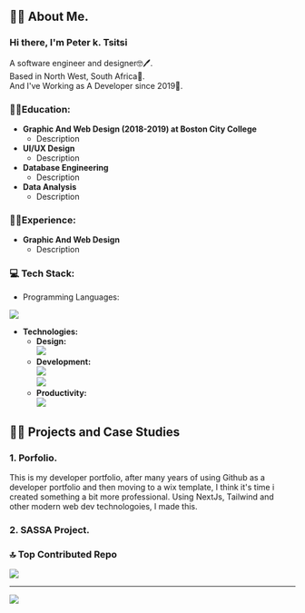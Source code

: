 ## 👋😊  About Me.

### Hi there, I'm Peter k. Tsitsi

A software engineer and designer🤓🖊️.<br>
Based in North West, South Africa📍.</br>
And I've Working as A Developer since 2019📅. </br>

### 🧑‍🎓Education:
+ <strong>Graphic And Web Design (2018-2019) at Boston City College</strong>
  * Description
+ <strong>UI/UX Design</strong>
  * Description
+ <strong>Database Engineering</strong>
  * Description
+ <strong>Data Analysis</strong>
  * Description
### 👷‍♂️Experience:
+ <strong>Graphic And Web Design</strong>
  * Description

### 💻 Tech Stack:
+ Programming Languages:</strong> </br>
 <img src="https://skillicons.dev/icons?i=py,html,js,ts,cs,java,cpp,mysql" />
  
+ <strong>Technologies:</strong>
  * <strong>Design:</strong> </br>
  <img src="https://skillicons.dev/icons?i=ps,figma,webflow,ae" /> </br>
  * <strong>Development:</strong>  </br>
  <img src="https://skillicons.dev/icons?i=react,nextjs,sqlite,mongodb,dotnet,firebase" /> </br>
  <img src="https://skillicons.dev/icons?i=django,cloudflare,azure,aws" /> </br>
  * <strong>Productivity:</strong> </br>
  <img src="https://skillicons.dev/icons?i=notion,github" /> </br>
 
## 🧑‍💻 Projects and Case Studies

### 1. Porfolio.
This is my developer portfolio, after many years of using Github as a developer portfolio and then moving to a wix template, I think it's time i created something a bit more professional.
Using NextJs, Tailwind and other modern web dev technologoies, I made this.

### 2. SASSA Project.



### 🔝 Top Contributed Repo
![](https://github-contributor-stats.vercel.app/api?username=peterktsitsi&limit=5&theme=dark&combine_all_yearly_contributions=true)



---
[![](https://visitcount.itsvg.in/api?id=peterktsitsi&icon=0&color=0)](https://visitcount.itsvg.in)

<!-- Proudly created with GPRM ( https://gprm.itsvg.in ) -->
